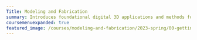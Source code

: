```yaml
---
Title: Modeling and Fabrication
summary: Introduces foundational digital 3D applications and methods focusing on 3D output including digital options and physical options.
coursemenuexpanded: true
featured_image: /courses/modeling-and-fabrication/2023-spring/00-getting-started/2023-modeling-and-fabrication-course-image.jpg
---
```

